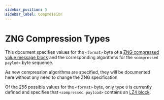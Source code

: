 ```yaml
---
sidebar_position: 5
sidebar_label: Compression
---
```


# ZNG Compression Types

This document specifies values for the `<format>` byte of a
[ZNG compressed value message block](zng.md#2-the-zng-format)
and the corresponding algorithms for the `<compressed paylod>` byte sequence.

As new compression algorithms are specified, they will be documented
here without any need to change the ZNG specification.

Of the 256 possible values for the `<format>` byte, only type `0` is currently
defined and specifies that `<compressed payload>` contains an
[LZ4 block](https://github.com/lz4/lz4/blob/master/doc/lz4_Block_format.md).
